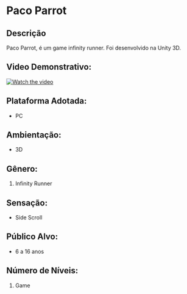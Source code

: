 # Paco Parrot

## Descrição
Paco Parrot, é um game infinity runner. Foi desenvolvido na Unity 3D.

## Video Demonstrativo:
[![Watch the video](https://i.imgur.com/vKb2F1B.png)](https://youtu.be/Wm8UiImcmsk)

## Plataforma Adotada: 
  - PC

## Ambientação: 
  - 3D

## Gênero:
  1. Infinity Runner
  
## Sensação:
  - Side Scroll
  
## Público Alvo:
  - 6 a 16 anos
  
## Número de Níveis:
  1. Game
